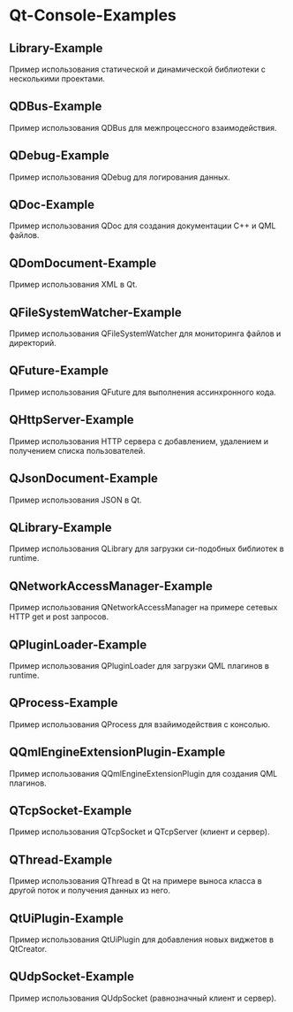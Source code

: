 # Qt-Console-Examples

## Library-Example

Пример использования статической и динамической библиотеки с несколькими проектами.

## QDBus-Example

Пример использования QDBus для межпроцессного взаимодействия.

## QDebug-Example

Пример использования QDebug для логирования данных.

## QDoc-Example

Пример использования QDoc для создания документации C++ и QML файлов.

## QDomDocument-Example

Пример использования XML в Qt.

## QFileSystemWatcher-Example

Пример использования QFileSystemWatcher для мониторинга файлов и директорий.

## QFuture-Example

Пример использования QFuture для выполнения ассинхронного кода.

## QHttpServer-Example

Пример использования HTTP сервера с добавлением, удалением и получением списка пользователей.

## QJsonDocument-Example

Пример использования JSON в Qt.

## QLibrary-Example

Пример использования QLibrary для загрузки си-подобных библиотек в runtime.

## QNetworkAccessManager-Example

Пример использования QNetworkAccessManager на примере сетевых HTTP get и post запросов.

## QPluginLoader-Example

Пример использования QPluginLoader для загрузки QML плагинов в runtime.

## QProcess-Example

Пример использования QProcess для взайимодействия с консолью.

## QQmlEngineExtensionPlugin-Example

Пример использования QQmlEngineExtensionPlugin для создания QML плагинов.

## QTcpSocket-Example

Пример использования QTcpSocket и QTcpServer (клиент и сервер).

## QThread-Example

Пример использования QThread в Qt на примере выноса класса в другой поток и получения данных из него.

## QtUiPlugin-Example

Пример использования QtUiPlugin для добавления новых виджетов в QtCreator.

## QUdpSocket-Example

Пример использования QUdpSocket (равнозначный клиент и сервер).